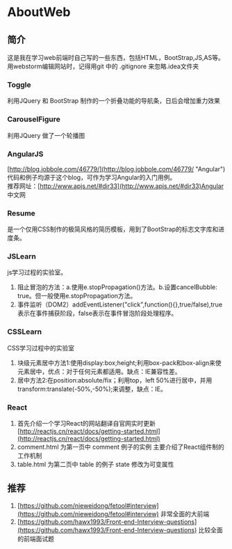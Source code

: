# AboutWeb #
## 简介 ##
这是我在学习web前端时自己写的一些东西，包括HTML，BootStrap,JS,AS等。</br>
用webstorm编辑网站时，记得用git 中的 .gitignore 来忽略.idea文件夹
### Toggle ###
利用JQuery 和 BootStrap 制作的一个折叠功能的导航条，日后会增加重力效果
### CarouselFigure ###
利用JQuery 做了一个轮播图
### AngularJS ###
[http://blog.jobbole.com/46779/](http://blog.jobbole.com/46779/ "Angular") 代码和例子均源于这个blog，可作为学习Angular的入门用例。<br/>
推荐网址：[http://www.apjs.net/#dir33](http://www.apjs.net/#dir33)Angular 中文网
### Resume ###
是一个仅用CSS制作的极简风格的简历模板，用到了BootStrap的标志文字库和进度条。
### JSLearn ###
js学习过程的实验室。</br>
1. 阻止冒泡的方法：a.使用e.stopPropagation()方法。b.设置cancelBubble: true。但一般使用e.stopPropagation方法。</br>
2. 事件监听（DOM2）addEventListener("click",function(){},true/false),true表示在事件捕获阶段，false表示在事件冒泡阶段处理程序。
### CSSLearn ###
CSS学习过程中的实验室</br>
1. 块级元素居中方法1:使用display:box;height;利用box-pack和box-align来使元素居中，优点：对于任何元素都适用。缺点：IE兼容性差。</br>
2. 居中方法2:在position:absolute/fix；利用top，left 50%进行居中，并用transform:translate(-50%,-50%);来调整，缺点：IE。
### React ###
1. 首先介绍一个学习React的网站翻译自官网实时更新[http://reactjs.cn/react/docs/getting-started.html](http://reactjs.cn/react/docs/getting-started.html)
2. comment.html 为第一页中 comment 例子的实例 主要介绍了React组件制的工作机制
3. table.html 为第二页中 table 的例子 state 修改为可变属性
## 推荐 ##
1. [https://github.com/nieweidong/fetool#interview](https://github.com/nieweidong/fetool#interview) 非常全面的大前端
2. [https://github.com/hawx1993/Front-end-Interview-questions](https://github.com/hawx1993/Front-end-Interview-questions) 比较全面的前端面试题